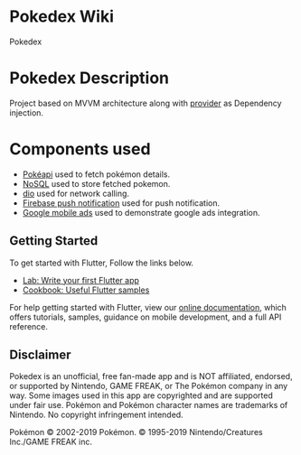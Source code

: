 # Pokedex Wiki

Pokedex

# Pokedex Description

Project based on MVVM architecture along with [provider](https://pub.dev/packages/provider) as Dependency injection.

# Components used

- [Pokéapi](https://pokeapi.co) used to fetch pokémon details.
- [NoSQL](https://pub.dev/packages/sembast) used to store fetched pokemon.
- [dio](https://pub.dev/packages/dio) used for network calling.
- [Firebase push notification](https://pub.dev/packages/firebase_messaging) used for push notification.
- [Google mobile ads](https://pub.dev/packages/google_mobile_ads) used to demonstrate google ads integration.

## Getting Started
To get started with Flutter, Follow the links below.

- [Lab: Write your first Flutter app](https://flutter.dev/docs/get-started/codelab)
- [Cookbook: Useful Flutter samples](https://flutter.dev/docs/cookbook)

For help getting started with Flutter, view our
[online documentation](https://flutter.dev/docs), which offers tutorials,
samples, guidance on mobile development, and a full API reference.


## Disclaimer

Pokedex is an unofficial, free fan-made app and is NOT affiliated, endorsed, or supported by Nintendo, GAME FREAK, or The Pokémon company in any way.
Some images used in this app are copyrighted and are supported under fair use.
Pokémon and Pokémon character names are trademarks of Nintendo.
No copyright infringement intended.

Pokémon © 2002-2019 Pokémon. © 1995-2019 Nintendo/Creatures Inc./GAME FREAK inc.

